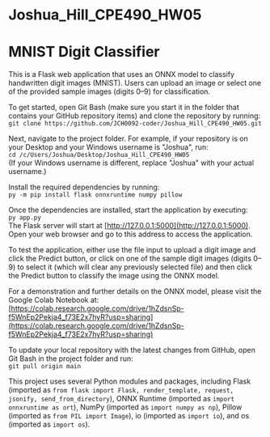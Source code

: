 # Joshua_Hill_CPE490_HW05
# MNIST Digit Classifier

This is a Flask web application that uses an ONNX model to classify handwritten digit images (MNIST). Users can upload an image or select one of the provided sample images (digits 0–9) for classification.

To get started, open Git Bash (make sure you start it in the folder that contains your GitHub repository items) and clone the repository by running:  
`git clone https://github.com/JCH0092-coder/Joshua_Hill_CPE490_HW05.git`

Next, navigate to the project folder. For example, if your repository is on your Desktop and your Windows username is "Joshua", run:  
`cd /c/Users/Joshua/Desktop/Joshua_Hill_CPE490_HW05`  
(If your Windows username is different, replace "Joshua" with your actual username.)

Install the required dependencies by running:  
`py -m pip install flask onnxruntime numpy pillow`

Once the dependencies are installed, start the application by executing:  
`py app.py`  
The Flask server will start at [http://127.0.0.1:5000](http://127.0.0.1:5000). Open your web browser and go to this address to access the application.

To test the application, either use the file input to upload a digit image and click the Predict button, or click on one of the sample digit images (digits 0–9) to select it (which will clear any previously selected file) and then click the Predict button to classify the image using the ONNX model.

For a demonstration and further details on the ONNX model, please visit the Google Colab Notebook at:  
[https://colab.research.google.com/drive/1hZdsnSp-f5WnEp2Pekja4_f73E2x7hyR?usp=sharing](https://colab.research.google.com/drive/1hZdsnSp-f5WnEp2Pekja4_f73E2x7hyR?usp=sharing)

To update your local repository with the latest changes from GitHub, open Git Bash in the project folder and run:  
`git pull origin main`

This project uses several Python modules and packages, including Flask (imported as `from flask import Flask, render_template, request, jsonify, send_from_directory`), ONNX Runtime (imported as `import onnxruntime as ort`), NumPy (imported as `import numpy as np`), Pillow (imported as `from PIL import Image`), io (imported as `import io`), and os (imported as `import os`).
